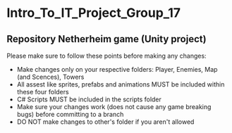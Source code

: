 # Intro_To_IT_Project_Group_17
Repository Netherheim game (Unity project)
-----------------------------------------------------------------------------------------------------
Please make sure to follow these points before making any changes:
  + Make changes only on your respective folders: Player, Enemies, Map (and Scences), Towers
  + All assest like sprites, prefabs and animations MUST be included within these four folders
  + C# Scripts MUST be included in the scripts folder
  + Make sure your changes work (does not cause any game breaking bugs) before committing to a branch
  + DO NOT make changes to other's folder if you aren't allowed

